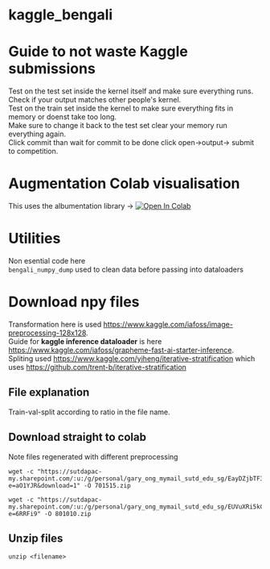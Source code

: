 # kaggle_bengali
# Guide to not waste Kaggle submissions
Test on the test set inside the kernel itself and make sure everything runs.\
Check if your output matches other people's kernel.\
Test on the train set inside the kernel to make sure everything fits in memory or doenst take too long. \
Make sure to change it back to the test set clear your memory run everything again.\
Click commit than wait for commit to be done click open->output-> submit to competition.
# Augmentation Colab visualisation
This uses the albumentation library -> [![Open In Colab](https://colab.research.google.com/assets/colab-badge.svg)](https://colab.research.google.com/drive/1-qal9-GSX54R3Z0ZbZKGfS0b4k8FS1ji)

# Utilities
Non esential code here \
`bengali_numpy_dump` used to clean data before passing into dataloaders

# Download npy files
Transformation here is used https://www.kaggle.com/iafoss/image-preprocessing-128x128. \
Guide for **kaggle inference dataloader** is here https://www.kaggle.com/iafoss/grapheme-fast-ai-starter-inference. \
Spliting used https://www.kaggle.com/yiheng/iterative-stratification which uses https://github.com/trent-b/iterative-stratification

## File explanation
Train-val-split according to ratio in the file name.

## Download straight to colab
Note files regenerated with different preprocessing
```
wget -c "https://sutdapac-my.sharepoint.com/:u:/g/personal/gary_ong_mymail_sutd_edu_sg/EayDZjbTF3JAi1VTlyiU5skB5VLEdUjjFTrktsTm29WB_Q?e=aO1YJR&download=1" -O 701515.zip
```
```
wget -c "https://sutdapac-my.sharepoint.com/:u:/g/personal/gary_ong_mymail_sutd_edu_sg/EUVuXRi5kChMvORVE7enxvIBu4l43wk1KclBOiaPHOLLtw?e=6RRFi9" -O 801010.zip
```
## Unzip files

```
unzip <filename>
```